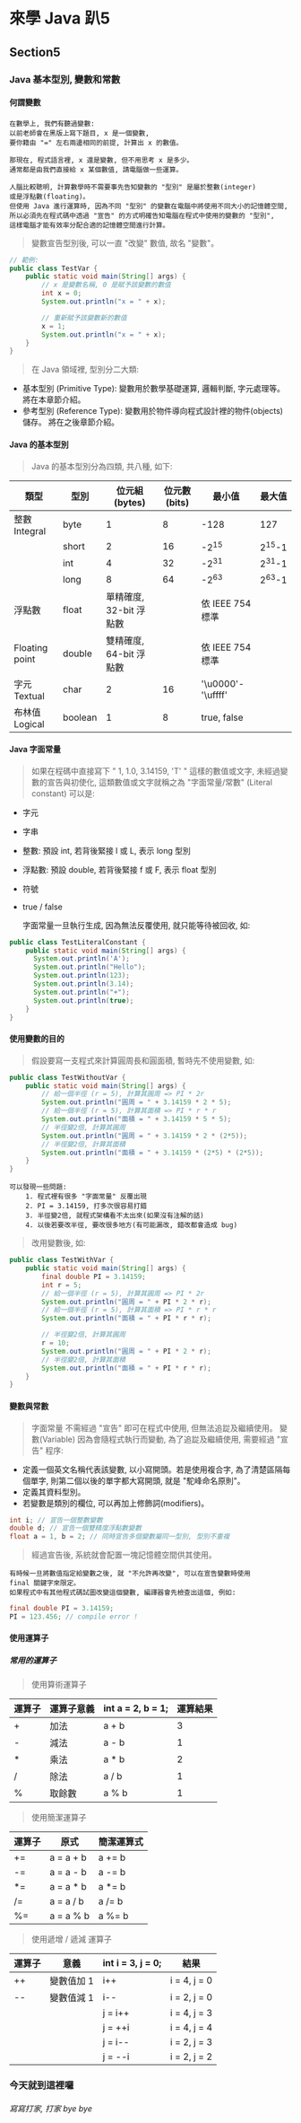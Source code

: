 # 來學 Java 趴5

## Section5

### Java 基本型別, 變數和常數

#### 何謂變數
    在數學上, 我們有聽過變數:
    以前老師會在黑版上寫下題目, x 是一個變數,
    要你籍由 "=" 左右兩邊相同的前提, 計算出 x 的數值。

    那現在, 程式語言裡, x 還是變數, 但不用思考 x 是多少。
    通常都是由我們直接給 x 某個數值, 請電腦做一些運算。

    人腦比較聰明, 計算數學時不需要事先告知變數的 "型別" 是屬於整數(integer)
    或是浮點數(floating)。
    但使用 Java 進行運算時, 因為不同 "型別" 的變數在電腦中將使用不同大小的記憶體空間,
    所以必須先在程式碼中透過 "宣告" 的方式明確告知電腦在程式中使用的變數的 "型別",
    這樣電腦才能有效率分配合適的記憶體空間進行計算。

> 變數宣告型別後, 可以一直 "改變" 數值, 故名 "變數"。

```java
// 範例:
public class TestVar {
    public static void main(String[] args) {
        // x 是變數名稱, 0 是賦予該變數的數值
        int x = 0;
        System.out.println("x = " + x);

        // 重新賦予該變數新的數值
        x = 1;
        System.out.println("x = " + x);
    }
}
```

> 在 Java 領域裡, 型別分二大類:
* 基本型別 (Primitive Type):
  變數用於數學基礎運算, 邏輯判斷, 字元處理等。
  將在本章節介紹。
* 參考型別 (Reference Type):
  變數用於物件導向程式設計裡的物件(objects) 儲存。
  將在之後章節介紹。

#### Java 的基本型別
> Java 的基本型別分為四類, 共八種, 如下:

|  類型           | 型別   |  位元組(bytes)   | 位元數(bits)  | 最小值 | 最大值 |
|  ----          | ----   | ----            | ----         |  ---- |  ---- |
| 整數 Integral   | byte   | 1               | 8            | -128  | 127   |
|                | short  | 2               | 16            | -2<sup>15</sup>  | 2<sup>15</sup>-1 |
|                | int    | 4               | 32            | -2<sup>31</sup>  | 2<sup>31</sup>-1 |
|                | long   | 8               | 64            | -2<sup>63</sup>  | 2<sup>63</sup>-1 |
| 浮點數          | float  | 單精確度, 32-bit 浮點數 |         | 依 IEEE 754 標準   |  |
| Floating point | double | 雙精確度, 64-bit 浮點數 |         | 依 IEEE 754 標準   |  |
| 字元 Textual    | char   | 2               | 16           | '\u0000'- '\uffff'|  |
| 布林值 Logical  | boolean | 1               | 8           | true, false        |  |

#### Java 字面常量
> 如果在程碼中直接寫下 " 1, 1.0, 3.14159, 'T' " 這樣的數值或文字,
> 未經過變數的宣告與初使化, 這類數值或文字就稱之為 "字面常量/常數" (Literal constant)
> 可以是:
* 字元
* 字串
* 整數: 預設 int, 若背後緊接 l 或 L, 表示 long 型別
* 浮點數: 預設 double, 若背後緊接 f 或 F, 表示 float 型別
* 符號
* true / false

    字面常量一旦執行生成, 因為無法反覆使用, 就只能等待被回收, 如:
```java
public class TestLiteralConstant {
    public static void main(String[] args) {
      System.out.println('A');
      System.out.println("Hello");
      System.out.println(123);
      System.out.println(3.14);
      System.out.println("+");
      System.out.println(true);
    }
}
```

#### 使用變數的目的
> 假設要寫一支程式來計算圓周長和圓面積, 暫時先不使用變數, 如:
```java
public class TestWithoutVar {
    public static void main(String[] args) {
        // 給一個半徑 (r = 5), 計算其圓周 => PI * 2r
        System.out.println("圓周 = " + 3.14159 * 2 * 5);
        // 給一個半徑 (r = 5), 計算其面積 => PI * r * r
        System.out.println("面積 = " + 3.14159 * 5 * 5);
        // 半徑變2倍, 計算其圓周
        System.out.println("圓周 = " + 3.14159 * 2 * (2*5));
        // 半徑變2倍, 計算其面積
        System.out.println("面積 = " + 3.14159 * (2*5) * (2*5));
    }
}
```
    可以發現一些問題:
        1. 程式裡有很多 "字面常量" 反覆出現
        2. PI = 3.14159, 打多次很容易打錯
        3. 半徑變2倍, 就程式架構看不太出來(如果沒有注解的話)
        4. 以後若要改半徑, 要改很多地方(有可能漏改, 錯改都會造成 bug)

> 改用變數後, 如:

```java
public class TestWithVar {
    public static void main(String[] args) {
        final double PI = 3.14159;
        int r = 5;
        // 給一個半徑 (r = 5), 計算其圓周 => PI * 2r
        System.out.println("圓周 = " + PI * 2 * r);
        // 給一個半徑 (r = 5), 計算其面積 => PI * r * r
        System.out.println("面積 = " + PI * r * r);

        // 半徑變2倍, 計算其圓周
        r = 10;
        System.out.println("圓周 = " + PI * 2 * r);
        // 半徑變2倍, 計算其面積
        System.out.println("面積 = " + PI * r * r);
    }
}
```

#### 變數與常數
> 字面常量 不需經過 "宣告" 即可在程式中使用, 但無法追踨及繼續使用。
    變數(Variable) 因為會隨程式執行而變動, 為了追踨及繼續使用, 需要經過 "宣告" 程序:
* 定義一個英文名稱代表該變數, 以小寫開頭。若是使用複合字, 為了清楚區隔每個單字,
  則第二個以後的單字都大寫開頭, 就是 "駝峰命名原則"。
* 定義其資料型別。
* 若變數是類別的欄位, 可以再加上修飾詞(modifiers)。
```java
int i; // 宣告一個整數變數
double d; // 宣告一個雙精度浮點數變數
float a = 1, b = 2; // 同時宣告多個變數屬同一型別, 型別不重複
```
> 經過宣告後, 系統就會配置一塊記憶體空間供其使用。

    有時候一旦將數值指定給變數之後, 就 "不允許再改變", 可以在宣告變數時使用
    final 關鍵字來限定。
    如果程式中有其他程式碼試圖改變這個變數, 編譯器會先檢查出這個, 例如:
```java
final double PI = 3.14159;
PI = 123.456; // compile error !
```

#### 使用運算子
##### 常用的運算子
> 使用算術運算子

|  運算子 | 運算子意義  | int a = 2, b = 1;  | 運算結果  |
|  ----  | ----      | ----               | ----     |
| +      | 加法       | a + b              | 3       |
| -      | 減法       | a - b              | 1       |
| *      | 乘法       | a * b              | 2       |
| /      | 除法       | a / b              | 1       |
| %      | 取餘數     | a % b              | 1       |

> 使用簡潔運算子

|  運算子 | 原式       | 簡潔運算式 |
|  ----  | ----      | ----      |
| +=     | a = a + b | a += b    |
| -=     | a = a - b | a -= b    |
| *=     | a = a * b | a *= b    |
| /=     | a = a / b | a /= b    |
| %=     | a = a % b | a %= b    |

> 使用遞增 / 遞減 運算子

|  運算子 | 意義       | int i = 3, j = 0;  | 結果  |
|  ----  | ----      | ----               | ----  |
| ++     | 變數值加 1 | i++                | i = 4, j = 0 |
| --     | 變數值減 1 | i--                | i = 2, j = 0 |
|        |           | j = i++            | i = 4, j = 3 |
|        |           | j = ++i            | i = 4, j = 4 |
|        |           | j = i--            | i = 2, j = 3 |
|        |           | j = --i            | i = 2, j = 2 |

### 今天就到這裡囉
###### 寫寫打家, 打家 bye bye